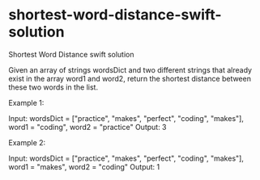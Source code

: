# shortest-word-distance-swift-solution
Shortest Word Distance swift solution

Given an array of strings wordsDict and two different strings that already exist in the array word1 and word2, return the shortest distance between these two words in the list.

Example 1:

Input: wordsDict = ["practice", "makes", "perfect", "coding", "makes"], word1 = "coding", word2 = "practice"
Output: 3

Example 2:

Input: wordsDict = ["practice", "makes", "perfect", "coding", "makes"], word1 = "makes", word2 = "coding"
Output: 1
